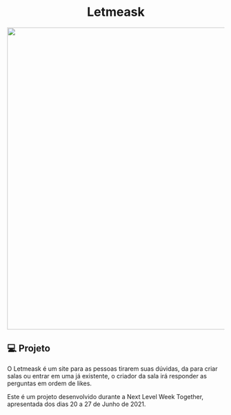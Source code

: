 <div align="center"> 
  <h1>Letmeask</h1> 
  <img src="https://user-images.githubusercontent.com/54678108/136286328-97237f14-e01b-48d7-93dd-93116b3d9496.jpg" width="700px" /> 
</div> 

## 💻 Projeto
O Letmeask é um site para as pessoas tirarem suas dúvidas, da para criar salas ou entrar em uma já existente, o criador da sala irá responder as perguntas em ordem de likes.

Este é um projeto desenvolvido durante a Next Level Week Together, apresentada dos dias 20 a 27 de Junho de 2021.

